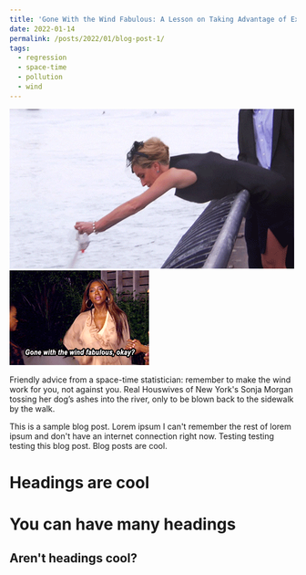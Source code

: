 ```yaml
---
title: 'Gone With the Wind Fabulous: A Lesson on Taking Advantage of External Forces in Life and Statistical Modeling'
date: 2022-01-14
permalink: /posts/2022/01/blog-post-1/
tags:
  - regression
  - space-time
  - pollution
  - wind
---
```


<img src='/images/sonja_morgan.gif'>
<img src='/images/kenya_moore.gif'>

Friendly advice from a space-time statistician: remember to make the wind work for you, not against you.
Real Houswives of New York's Sonja Morgan tossing her dog’s ashes into the river, only to be blown back to the sidewalk by the walk.

This is a sample blog post. Lorem ipsum I can't remember the rest of lorem ipsum and don't have an internet connection right now. Testing testing testing this blog post. Blog posts are cool.

Headings are cool
======

You can have many headings
======

Aren't headings cool?
------
